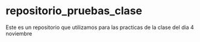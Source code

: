 # repositorio_pruebas_clase
Este es un repositorio que utilizamos para las practicas de la clase del dia 4 noviembre
